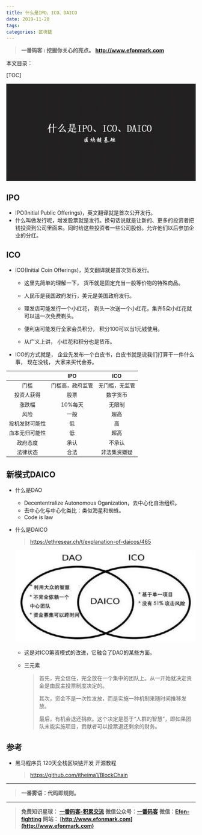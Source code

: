 ```yaml
---
title: 什么是IPO、ICO、DAICO
date: 2019-11-28
tags: 
categories: 区块链
---
```


> **一番码客 : 挖掘你关心的亮点。**
> **http://www.efonmark.com**

本文目录：

[TOC]

![](2019-11-28-什么是IPO、ICO、DAICO/image-20191128074050842.png)

<!--more-->

## IPO

- IPO(Initial Public Offerings)，英文翻译就是首次公开发行。
- 什么叫做发行呢，增发股票就是发行。换句话说就是让新的、更多的投资者把钱投资到公司里面来。同时给这些投资者一些公司股份。允许他们以后参加企业的分红。

## ICO

- ICO(Initial Coin Offerings)，英文翻译就是首次货币发行。

    - 这里先简单的理解一下， 货币就是固定充当一般等价物的特殊商品。

    - 人民币是我国政府发行，美元是美国政府发行。

    - 理发店可能发行一个小红花， 剃头一次送一个小红花，集齐5朵小红花就可以送一次免费剃头。

    - 便利店可能发行全家会员积分， 积分100可以当1元钱使用。

    - 从广义上讲， 小红花和积分也是货币。

- ICO的方式就是， 企业先发布一个白皮书，白皮书就是说我们打算干一件什么事， 现在没钱， 大家来买代金券。

|                |       IPO        |      ICO       |
| :------------: | :--------------: | :------------: |
|      门槛      | 门槛高，政府监管 | 无门槛，无监管 |
|   投资人获得   |       股票       |    数字货币    |
|     涨跌幅     |     10%每天      |     无限制     |
|      风险      |       一般       |      超高      |
| 投机发财可能性 |        低        |       高       |
| 血本无归可能性 |        低        |      超高      |
|    政府态度    |       承认       |     不承认     |
|    法律状态    |       合法       |  非法集资嫌疑  |

## 新模式DAICO

- 什么是DAO

    - Decententralize Autonomous Oganization，去中心化自治组织。
    - 去中心化与中心化类比：类似海星和蜘蛛。

    * Code is law  

- 什么是DAICO

    >  https://ethresear.ch/t/explanation-of-daicos/465

    ![](2019-11-28-什么是IPO、ICO、DAICO/image-20191128073304435.png)

    - 这是对ICO筹资模式的改进，它融合了DAO的某些方面。

    - 三元素

        > 首先，完全信任，完全放在一个集中的团队上。从一开始就决定资金是由民主投票制度决定的。
        >
        > 其次，资金不是一次性发放，而是实施一种机制来随时间推移发放。
        >
        > 最后，有机会退还捐款。这个决定是基于“人群的智慧”，即如果团队未能实施项目，贡献者可以投票退还剩余的财务。

## 参考

* 黑马程序员 120天全栈区块链开发 开源教程

  > https://github.com/itheima1/BlockChain

----

> **一番雾语：代码即规则。**

----------

> **免费知识星球： [一番码客-积累交流](http://www.efonmark.com/efonmark-blog/readme/zhishixingqiu1.png)**
> **微信公众号：[一番码客](http://www.efonmark.com/efonmark-blog/readme/guanzhu_1.jpg)**
> **微信：[Efon-fighting](http://www.efonmark.com/efonmark-blog/readme/weixin.jpg)**
> **网站： [http://www.efonmark.com](http://www.efonmark.com)**